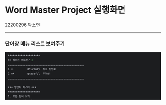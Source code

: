 <h1>Word Master Project 실행화면</h1>
22200296 박소연
<hr/>
<h3>단어장 메뉴 리스트 보여주기</h3>
<img src="https://github.com/eu2goo/WordMasterProject/blob/main/screenshots/%EB%8B%A8%EC%96%B4%20%EB%A6%AC%EC%8A%A4%ED%8A%B8-22200296.png">
